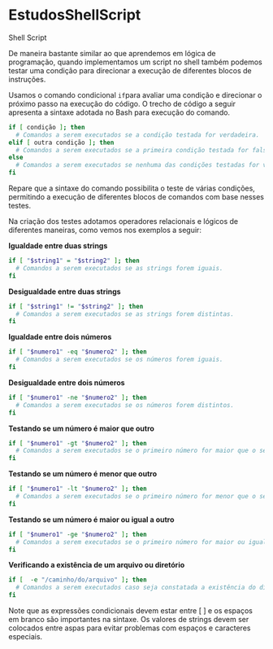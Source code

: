 # EstudosShellScript
Shell Script

De maneira bastante similar ao que aprendemos em lógica de programação, quando implementamos um script no shell também podemos testar uma condição para direcionar a execução de diferentes blocos de instruções.

Usamos o comando condicional `if`para avaliar uma condição e direcionar o próximo passo na execução do código. O trecho de código a seguir apresenta a sintaxe adotada no Bash para execução do comando.

```bash
if [ condição ]; then
  # Comandos a serem executados se a condição testada for verdadeira.
elif [ outra condição ]; then
  # Comandos a serem executados se a primeira condição testada for falsa e a segunda condição testada for verdadeira.
else
  # Comandos a serem executados se nenhuma das condições testadas for verdadeira.
fi
```

Repare que a sintaxe do comando possibilita o teste de várias condições, permitindo a execução de diferentes blocos de comandos com base nesses testes.

Na criação dos testes adotamos operadores relacionais e lógicos de diferentes maneiras, como vemos nos exemplos a seguir:

**Igualdade entre duas strings**

```bash
if [ "$string1" = "$string2" ]; then
  # Comandos a serem executados se as strings forem iguais.
fi
```

**Desigualdade entre duas strings**

```bash
if [ "$string1" != "$string2" ]; then
  # Comandos a serem executados se as strings forem distintas.
fi
```

**Igualdade entre dois números**

```bash
if [ "$numero1" -eq "$numero2" ]; then
  # Comandos a serem executados se os números forem iguais.
fi
```

**Desigualdade entre dois números**

```bash
if [ "$numero1" -ne "$numero2" ]; then
  # Comandos a serem executados se os números forem distintos.
fi
```

**Testando se um número é maior que outro**

```bash
if [ "$numero1" -gt "$numero2" ]; then
  # Comandos a serem executados se o primeiro número for maior que o segundo.
fi
```

**Testando se um número é menor que outro**

```bash
if [ "$numero1" -lt "$numero2" ]; then
  # Comandos a serem executados se o primeiro número for menor que o segundo.
fi
```

**Testando se um número é maior ou igual a outro**

```bash
if [ "$numero1" -ge "$numero2" ]; then
  # Comandos a serem executados se o primeiro número for maior ou igual ao segundo.
fi
```

**Verificando a existência de um arquivo ou diretório**

```bash
if [  -e "/caminho/do/arquivo" ]; then
  # Comandos a serem executados caso seja constatada a existência do diretório ou arquivo.
fi
```

Note que as expressões condicionais devem estar entre [ ] e os espaços em branco são importantes na sintaxe. Os valores de strings devem ser colocados entre aspas para evitar problemas com espaços e caracteres especiais.
